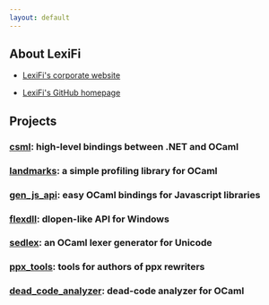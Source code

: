 ```yaml
---
layout: default
---
```


About LexiFi
------------

- [LexiFi's corporate website](http://www.lexifi.com)

- [LexiFi's GitHub homepage](http://www.github.com/lexifi)


Projects
--------

### [csml](http://github.com/lexifi/csml): high-level bindings between .NET and OCaml

### [landmarks](http://github.com/lexifi/landmarks): a simple profiling library for OCaml

### [gen_js_api](http://github.com/lexifi/gen_js_api): easy OCaml bindings for Javascript libraries

### [flexdll](http://github.com/alainfrisch/flexdll): dlopen-like API for Windows

### [sedlex](http://github.com/alainfrisch/sedlex): an OCaml lexer generator for Unicode

### [ppx_tools](http://github.com/alainfrisch/ppx_tools): tools for authors of ppx rewriters

### [dead_code_analyzer](http://github.com/lexifi/dead_code_analyzer): dead-code analyzer for OCaml
